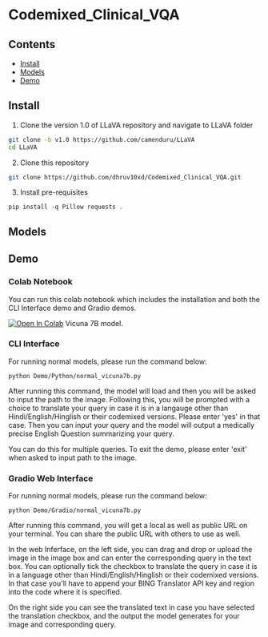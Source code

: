 # Codemixed_Clinical_VQA
## Contents
- [Install](#Install)
- [Models](#Models)
- [Demo](#Demo)
  
## Install 
1. Clone the version 1.0 of LLaVA repository and navigate to LLaVA folder
```bash
git clone -b v1.0 https://github.com/camenduru/LLaVA
cd LLaVA
```
2. Clone this repository
```bash
git clone https://github.com/dhruv10xd/Codemixed_Clinical_VQA.git
```
3. Install pre-requisites
```shell
pip install -q Pillow requests .
```

## Models

## Demo

### Colab Notebook
You can run this colab notebook which includes the installation and both the CLI Interface demo and Gradio demos.

[![Open In Colab](https://colab.research.google.com/assets/colab-badge.svg)](https://colab.research.google.com/drive/1XVyr9n2KANAuA5wCkwfc0Az7d3jwIxnj?usp=sharing) Vicuna 7B model.


### CLI Interface
For running normal models, please run the command below:
```shell
python Demo/Python/normal_vicuna7b.py
```
After running this command, the model will load and then you will be asked to input the path to the image. Following this, you will be prompted with a choice to translate your query in case it is in a langauge other than Hindi/English/Hinglish or their codemixed versions. Please enter 'yes' in that case. Then you can input your query and the model will output a medically precise English Question summarizing your query. 

You can do this for multiple queries. To exit the demo, please enter 'exit' when asked to input path to the image. 
### Gradio Web Interface
For running normal models, please run the command below:
```shell
python Demo/Gradio/normal_vicuna7b.py
```
After running this command, you will get a local as well as public URL on your terminal. You can share the public URL with others to use as well. 

In the web Inferface, on the left side, you can drag and drop or upload the image in the image box and can enter the corresponding query in the text box. You can optionally tick the checkbox to translate the query in case it is in a language other than Hindi/English/Hinglish or their codemixed versions. In that case you'll have to append your BING Translator API key and region into the code where it is specified.

On the right side you can see the translated text in case you have selected the translation checkbox, and the output the model generates for your image and corresponding query.


